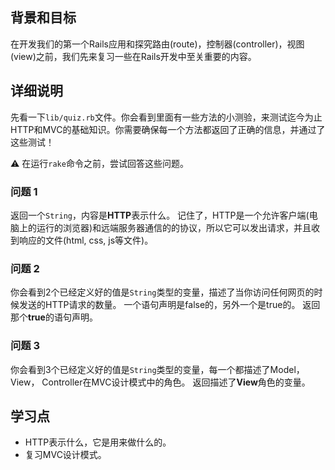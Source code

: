 ## 背景和目标
在开发我们的第一个Rails应用和探究路由(route)，控制器(controller)，视图(view)之前，我们先来复习一些在Rails开发中至关重要的内容。

## 详细说明

先看一下`lib/quiz.rb`文件。你会看到里面有一些方法的小测验，来测试迄今为止HTTP和MVC的基础知识。你需要确保每一个方法都返回了正确的信息，并通过了这些测试！

⚠️ 在运行`rake`命令之前，尝试回答这些问题。

### 问题 1

返回一个`String`，内容是**HTTP**表示什么。
记住了，HTTP是一个允许客户端(电脑上的运行的浏览器)和远端服务器通信的的协议，所以它可以发出请求，并且收到响应的文件(html, css, js等文件)。

### 问题 2

你会看到2个已经定义好的值是`String`类型的变量，描述了当你访问任何网页的时候发送的HTTP请求的数量。
一个语句声明是false的，另外一个是true的。
返回那个**true**的语句声明。

### 问题 3

你会看到3个已经定义好的值是`String`类型的变量，每一个都描述了Model，View， Controller在MVC设计模式中的角色。
返回描述了**View**角色的变量。

## 学习点

- HTTP表示什么，它是用来做什么的。
- 复习MVC设计模式。
